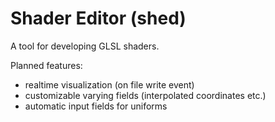 Shader Editor (shed)
====================

A tool for developing GLSL shaders.

Planned features:

* realtime visualization (on file write event)
* customizable varying fields (interpolated coordinates etc.)
* automatic input fields for uniforms
